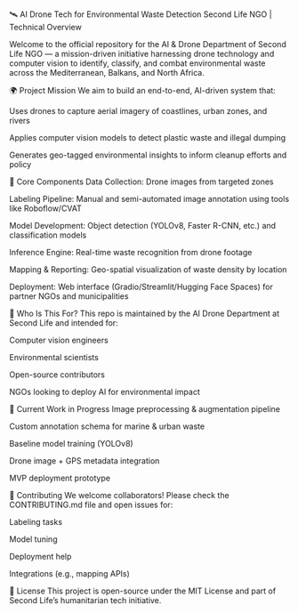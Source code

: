 🛰️ AI Drone Tech for Environmental Waste Detection
Second Life NGO | Technical Overview

Welcome to the official repository for the AI & Drone Department of Second Life NGO — a mission-driven initiative harnessing drone technology and computer vision to identify, classify, and combat environmental waste across the Mediterranean, Balkans, and North Africa.

🌍 Project Mission
We aim to build an end-to-end, AI-driven system that:

Uses drones to capture aerial imagery of coastlines, urban zones, and rivers

Applies computer vision models to detect plastic waste and illegal dumping

Generates geo-tagged environmental insights to inform cleanup efforts and policy

🔧 Core Components
Data Collection: Drone images from targeted zones

Labeling Pipeline: Manual and semi-automated image annotation using tools like Roboflow/CVAT

Model Development: Object detection (YOLOv8, Faster R-CNN, etc.) and classification models

Inference Engine: Real-time waste recognition from drone footage

Mapping & Reporting: Geo-spatial visualization of waste density by location

Deployment: Web interface (Gradio/Streamlit/Hugging Face Spaces) for partner NGOs and municipalities

👥 Who Is This For?
This repo is maintained by the AI Drone Department at Second Life and intended for:

Computer vision engineers

Environmental scientists

Open-source contributors

NGOs looking to deploy AI for environmental impact

🚧 Current Work in Progress
 Image preprocessing & augmentation pipeline

 Custom annotation schema for marine & urban waste

 Baseline model training (YOLOv8)

 Drone image + GPS metadata integration

 MVP deployment prototype

🤝 Contributing
We welcome collaborators! Please check the CONTRIBUTING.md file and open issues for:

Labeling tasks

Model tuning

Deployment help

Integrations (e.g., mapping APIs)

📜 License
This project is open-source under the MIT License and part of Second Life’s humanitarian tech initiative.

